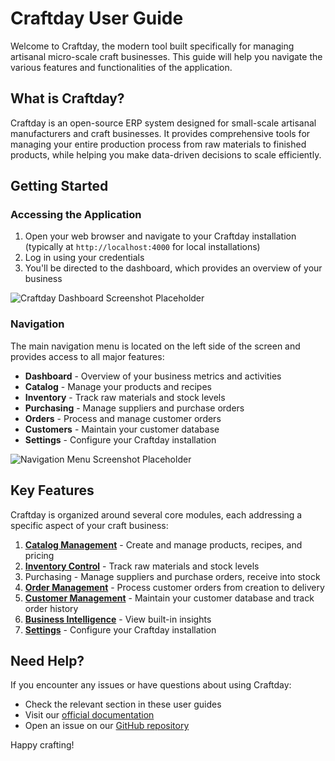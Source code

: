 # Craftday User Guide

Welcome to Craftday, the modern tool built specifically for managing artisanal micro-scale craft businesses. This guide will help you navigate the various features and functionalities of the application.

## What is Craftday?

Craftday is an open-source ERP system designed for small-scale artisanal manufacturers and craft businesses. It provides comprehensive tools for managing your entire production process from raw materials to finished products, while helping you make data-driven decisions to scale efficiently.

## Getting Started

### Accessing the Application

1. Open your web browser and navigate to your Craftday installation (typically at `http://localhost:4000` for local installations)
2. Log in using your credentials
3. You'll be directed to the dashboard, which provides an overview of your business

![Craftday Dashboard Screenshot Placeholder](#)

### Navigation

The main navigation menu is located on the left side of the screen and provides access to all major features:

- **Dashboard** - Overview of your business metrics and activities
- **Catalog** - Manage your products and recipes
- **Inventory** - Track raw materials and stock levels
- **Purchasing** - Manage suppliers and purchase orders
- **Orders** - Process and manage customer orders
- **Customers** - Maintain your customer database
- **Settings** - Configure your Craftday installation

![Navigation Menu Screenshot Placeholder](#)

## Key Features

Craftday is organized around several core modules, each addressing a specific aspect of your craft business:

1. **[Catalog Management](CATALOG.md)** - Create and manage products, recipes, and pricing
2. **[Inventory Control](INVENTORY.md)** - Track raw materials and stock levels
3. Purchasing - Manage suppliers and purchase orders, receive into stock
4. **[Order Management](ORDERS.md)** - Process customer orders from creation to delivery
5. **[Customer Management](CUSTOMERS.md)** - Maintain your customer database and track order history
6. **[Business Intelligence](REPORTS.md)** - View built-in insights
7. **[Settings](SETTINGS.md)** - Configure your Craftday installation

## Need Help?

If you encounter any issues or have questions about using Craftday:

- Check the relevant section in these user guides
- Visit our [official documentation](#)
- Open an issue on our [GitHub repository](https://github.com/puemos/craftday)

Happy crafting!

